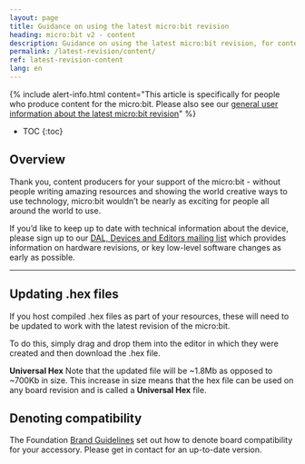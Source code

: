 ```yaml
---
layout: page
title: Guidance on using the latest micro:bit revision
heading: micro:bit v2 - content
description: Guidance on using the latest micro:bit revision, for content producers
permalink: /latest-revision/content/
ref: latest-revision-content
lang: en
---
```


{% include alert-info.html content="This article is specifically for people who produce content for the micro:bit. Please also see our [general user information about the latest micro:bit revision](../)" %}

* TOC
{:toc}

## Overview 

Thank you, content producers for your support of the micro:bit - without people writing amazing resources and showing the world creative ways to use technology, micro:bit wouldn’t be nearly as exciting for people all around the world to use.

If you’d like to keep up to date with technical information about the device, please sign up to our [DAL, Devices and Editors mailing list](http://eepurl.com/dyRx-v) which provides information on hardware revisions, or key low-level software changes as early as possible. 


----------


## Updating .hex files

If you host compiled .hex files as part of your resources, these will need to be updated to work with the latest revision of the micro:bit.

To do this, simply drag and drop them into the editor in which they were created and then download the .hex file.

**Universal Hex**
Note that the updated file will be ~1.8Mb as opposed to ~700Kb in size. This increase in size means that the hex file can be used on any board revision and is called a  **Universal Hex** file.


## Denoting compatibility

The Foundation [Brand Guidelines](https://microbit.org/brand-guidelines/) set out how to denote board compatibility for your accessory. Please get in contact for an up-to-date version.